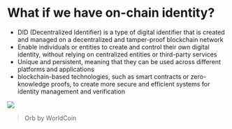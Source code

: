 # What if we have on-chain identity?

<div grid="~ cols-2 gap-2" m="t-2">
<div>

- DID (Decentralized Identifier) is a type of digital identifier that is created and managed on a decentralized and tamper-proof blockchain network
- Enable individuals or entities to create and control their own digital identity, without relying on centralized entities or third-party services
- Unique and persistent, meaning that they can be used across different platforms and applications
- blockchain-based technologies, such as smart contracts or zero-knowledge proofs, to create more secure and efficient systems for identity management and verification

</div>
  <div>
    <img border="rounded" src="/orb.jpg">

> Orb by WorldCoin
  </div>
</div>